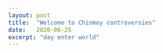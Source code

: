 ```yaml
---
layout: post
title:  "Welcome to Chinmoy controversies"
date:   2020-06-25
excerpt: "day enter world"
---
```

